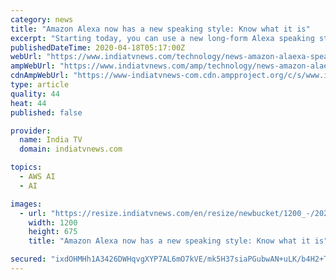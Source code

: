 ```yaml
---
category: news
title: "Amazon Alexa now has a new speaking style: Know what it is"
excerpt: "Starting today, you can use a new long-form Alexa speaking style to create a more natural and engaging experience for content such as news articles or blogs,\" Amazon said on its developer website on Thursday."
publishedDateTime: 2020-04-18T05:17:00Z
webUrl: "https://www.indiatvnews.com/technology/news-amazon-alaexa-speaking-style-what-it-is-608752"
ampWebUrl: "https://www.indiatvnews.com/amp/technology/news-amazon-alaexa-speaking-style-what-it-is-608752"
cdnAmpWebUrl: "https://www-indiatvnews-com.cdn.ampproject.org/c/s/www.indiatvnews.com/amp/technology/news-amazon-alaexa-speaking-style-what-it-is-608752"
type: article
quality: 44
heat: 44
published: false

provider:
  name: India TV
  domain: indiatvnews.com

topics:
  - AWS AI
  - AI

images:
  - url: "https://resize.indiatvnews.com/en/resize/newbucket/1200_-/2020/04/amazon-echo-1587186963.jpg"
    width: 1200
    height: 675
    title: "Amazon Alexa now has a new speaking style: Know what it is"

secured: "ixdOHMHh1A3426DWHqvgXYP7AL6mO7kVE/mk5H37siaPGubwAN+uLK/b4H2+TAqzYMBE/MDQEwl2RDBHQSh4GDiHL5YCSu/ypxAwfnbwAUb3p/GqPN0tmMs9/MG1LZizpYg6VPBWSS0mznAgUGHd/wxLXH/pBJ/G2txIHibbsqClrrGJKkLVXspiIjxAbNP/qENr1mgpfuKJqnLq9F2r5SSpZYgVLyzzsIXg0YPTwPUibKV3vgTlp5wnwmWd04JvHR5vU5I8vYkoRz/IDCEUSiiKjRiuf1v/dzR7zZiZe4CmX0SDmIzxhvI26zofJ0Mz;JJEiBVH8ee2G7EEQVsop5Q=="
---
```


